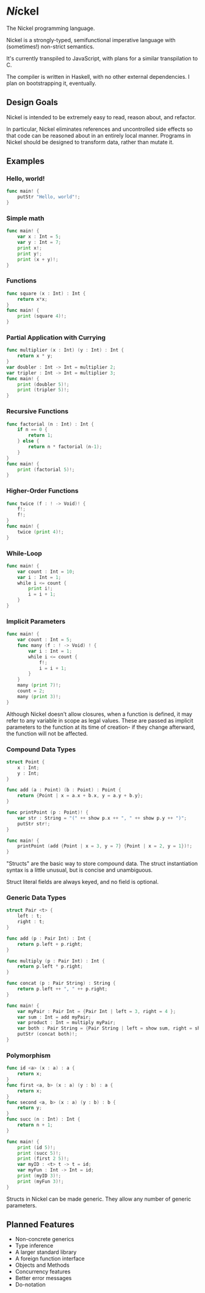 # *Ni*ckel
The Nickel programming language.

Nickel is a strongly-typed, semifunctional imperative language with (sometimes!) non-strict semantics.

It's currently transpiled to JavaScript, with plans for a similar transpilation to C.

The compiler is written in Haskell, with no other external dependencies. I plan on bootstrapping it, eventually.

## Design Goals
Nickel is intended to be extremely easy to read, reason about, and refactor.

In particular, Nickel eliminates references and uncontrolled side effects so that code can be reasoned about in an entirely local manner. Programs in Nickel should be designed to transform data, rather than mutate it.

## Examples

### Hello, world!
```go
func main! {
	putStr "Hello, world"!;
}
```
### Simple math
```go
func main! { 
	var x : Int = 5;
	var y : Int = 7;
	print x!;
	print y!;
	print (x + y)!;
}
```
### Functions
```go
func square (x : Int) : Int {
	return x*x;
}
func main! {
	print (square 4)!;	
}
```
### Partial Application with Currying
```go
func multiplier (x : Int) (y : Int) : Int {
	return x * y;
}
var doubler : Int -> Int = multiplier 2;
var tripler : Int -> Int = multiplier 3;
func main! {
	print (doubler 5)!;
	print (tripler 5)!;
}
```
### Recursive Functions
```go
func factorial (n : Int) : Int {
	if n == 0 {
		return 1;
	} else {
		return n * factorial (n-1);
	}
}
func main! {
	print (factorial 5)!;	
}
```
### Higher-Order Functions
```go
func twice (f : ! -> Void)! {
	f!;
	f!;
}
func main! {
	twice (print 4)!;
}
```
### While-Loop
```go
func main! {
	var count : Int = 10;
	var i : Int = 1;
	while i <= count {
		print i!;
		i = i + 1;
	}
}
```
### Implicit Parameters
```go
func main! {
	var count : Int = 5;
	func many (f : ! -> Void) ! {
		var i : Int = 1;
		while i <= count {
			f!;
			i = i + 1;
		}
	}
	many (print 7)!;
	count = 2;
	many (print 3)!;
}
```
Although Nickel doesn't allow closures, when a function is defined, it may refer to any variable in scope as legal values. These are passed as implicit parameters to the function at its time of creation- if they change afterward, the function will not be affected.

### Compound Data Types
```go
struct Point {
	x : Int;
	y : Int;
}

func add (a : Point) (b : Point) : Point {
	return {Point | x = a.x + b.x, y = a.y + b.y};
}

func printPoint (p : Point)! {
	var str : String = "(" ++ show p.x ++ ", " ++ show p.y ++ ")";
	putStr str!;
}

func main! {
	printPoint (add {Point | x = 3, y = 7} {Point | x = 2, y = 1})!;
}
```
"Structs" are the basic way to store compound data. The struct instantiation syntax is a little unusual, but is concise and unambiguous.

Struct literal fields are always keyed, and no field is optional.

### Generic Data Types
```go
struct Pair <t> {
	left : t;
	right : t;
}

func add (p : Pair Int) : Int {
	return p.left + p.right;
}

func multiply (p : Pair Int) : Int {
	return p.left * p.right;
}

func concat (p : Pair String) : String {
	return p.left ++ ", " ++ p.right;
}

func main! {
	var myPair : Pair Int = {Pair Int | left = 3, right = 4 };
	var sum : Int = add myPair;
	var product : Int = multiply myPair;
	var both : Pair String = {Pair String | left = show sum, right = show product };
	putStr (concat both)!;
}
```
### Polymorphism
```go
func id <a> (x : a) : a {
	return x;
}
func first <a, b> (x : a) (y : b) : a {
	return x;
}
func second <a, b> (x : a) (y : b) : b {
	return y;
}
func succ (n : Int) : Int {
	return n + 1;
}

func main! {
	print (id 5)!;
	print (succ 5)!;
	print (first 2 5)!;
	var myID : <t> t -> t = id;
	var myFun : Int -> Int = id;
	print (myID 3)!;
	print (myFun 3)!;
}
```
Structs in Nickel can be made generic. They allow any number of generic parameters.

## Planned Features

* Non-concrete generics
* Type inference
* A larger standard library
* A foreign function interface
* Objects and Methods
* Concurrency features
* Better error messages
* Do-notation
